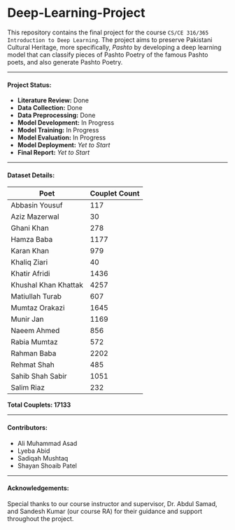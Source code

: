 # Deep-Learning-Project

This repository contains the final project for the course `CS/CE 316/365 Introduction to Deep Learning`. The project aims to preserve Pakistani Cultural Heritage, more specifically, _Pashto_ by developing a deep learning model that can classify pieces of Pashto Poetry of the famous Pashto poets, and also generate Pashto Poetry. 

---
#### Project Status:

- **Literature Review:** Done
- **Data Collection:** Done
- **Data Preprocessing:** Done
- **Model Development:** In Progress
- **Model Training:** In Progress
- **Model Evaluation:** In Progress
- **Model Deployment:** _Yet to Start_
- **Final Report:** _Yet to Start_

<!-- ---

#### Work Files

- [Collective OneDrive Link](https://habibuniversity-my.sharepoint.com/:f:/g/personal/aa07190_st_habib_edu_pk/EtjCMZRVWSZCn8NPJaJlWHIBHCCG6ym_-mj_Ph6HSP7f_w?e=5hyTu5)
- [Literature Sources Document](https://habibuniversity-my.sharepoint.com/:w:/r/personal/aa07190_st_habib_edu_pk/_layouts/15/Doc.aspx?sourcedoc=%7BF8F97C43-E2C4-4557-AB8C-698C9C07E2F9%7D&file=Literature%20Review%20-%20Compilation.docx&action=default&mobileredirect=true)
- [List of Pashto Poets](https://habibuniversity-my.sharepoint.com/:w:/r/personal/aa07190_st_habib_edu_pk/_layouts/15/Doc.aspx?sourcedoc=%7BFE9264B8-4A6C-47AA-BB06-115A401B9981%7D&file=Pashto%20Poets.docx&action=default&mobileredirect=true) -->

---
#### Dataset Details:

| **Poet** | **Couplet Count** |
| --- | --- |
| Abbasin Yousuf | 117 |
| Aziz Mazerwal | 30 |
| Ghani Khan | 278 |
| Hamza Baba | 1177 |
| Karan Khan | 979 |
| Khaliq Ziari | 40 |
| Khatir Afridi | 1436 |
| Khushal Khan Khattak | 4257 |
| Matiullah Turab | 607 |
| Mumtaz Orakazi | 1645 |
| Munir Jan | 1169 |
| Naeem Ahmed | 856 |
| Rabia Mumtaz | 572 |
| Rahman Baba | 2202 |
| Rehmat Shah | 485 |
| Sahib Shah Sabir | 1051 |
| Salim Riaz | 232 |

**Total Couplets: 17133**

---
#### Contributors:
- Ali Muhammad Asad
- Lyeba Abid
- Sadiqah Mushtaq
- Shayan Shoaib Patel

---
#### Acknowledgements:

Special thanks to our course instructor and supervisor, Dr. Abdul Samad, and Sandesh Kumar (our course RA) for their guidance and support throughout the project.
